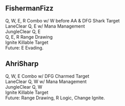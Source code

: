 ## FishermanFizz<br>
Q, W, E, R Combo w/ W before AA & DFG Shark Target<br>
LaneClear Q, E  w/ Mana Management<br>
JungleClear Q, E<br>
Q, E, R Range Drawing<br>
Ignite Killable Target<br>
Future: E Evading.<br>

## AhriSharp<br>
Q, W, E Combo w/ DFG Charmed Target<br>
LaneClear Q, W w/ Mana Management<br>
JungleClear Q, W<br>
Ignite Killable Target<br>
Future: Range Drawing, R Logic, Change Ignite.